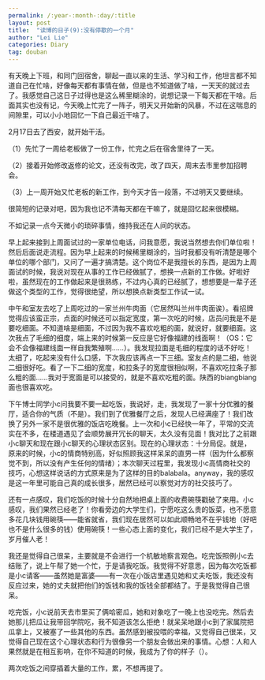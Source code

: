 ```yaml
---
permalink: /:year-:month-:day/:title
layout: post
title:  "读博的日子(9):没有停歇的一个月"
author: "Lei Lie"
categories: Diary
tag: douban
---
```


有天晚上下班，和同门回宿舍，聊起一直以来的生活、学习和工作，他坦言都不知道自己在忙啥，好像每天都有事情在做，但是也不知道做了啥，一天天的就过去了。我感觉自己这日子过得也是这么稀里糊涂的，说想记录一下每天都在干啥。后面其实也没有记，今天晚上忙完了一阵子，明天又开始新的风暴，不过在这喘息的间隙里，可以小小地回忆一下自己最近干啥了。

2月17日去了西安，就开始干活。

（1）先忙了一周给老板做了一份工作，忙完之后在宿舍里待了一天。

（2）接着开始修改返修的论文，还没有改完，改了四天，周末去市里参加招聘会。

（3）上一周开始又忙老板的新工作，到今天才告一段落，不过明天又要继续。

很简短的记录对吧，因为我也记不清每天都在干嘛了，就是回忆起来很模糊。

不如记录一点今天微小的琐碎事情，维持我还在人间的状态。

早上起来接到上周面试过的一家单位电话，问我意愿，我说当然想去你们单位啦！然后后面说走流程。因为早上起来的时候稀里糊涂的，当时我都没有听清楚是哪个单位的哪个部门，又问了一遍才搞清楚。这个岗位不是我擅长的东西，是因为上周面试的时候，我说对现在从事的工作已经做腻了，想换一点新的工作做。好啦好啦，虽然现在的工作做起来是很熟练，不过内心真的已经腻了，想想要是一辈子还做这个类型的工作，觉得很绝望，所以想换点新类型工作试一试。

中午和室友去吃了上周吃过的一家兰州牛肉面（它居然叫兰州牛肉面诶）。看招牌觉得应该蛮正宗，点面的时候还可以指定宽度，第一次吃的时候，店员问我是不是要吃细面。不知道啥是细面，不过因为我不喜欢吃粗的面，就说好，就要细面。这次我点了毛细的细度，端上来的时候第一反应是它好像福建的线面啊！（OS：它会不会像福建线面一样自我繁殖啊……）。我发现拉面是毛细的程度的话不好吃！太细了，吃起来没有什么口感，下次我应该再点一下三细。室友点的是二细，他说二细很好吃。看了一下二细的宽度，和拉条子的宽度很相似啊，不喜欢吃拉条子那么粗的面……我对于宽面是可以接受的，就是不喜欢吃粗的面。陕西的biangbiang面也很喜欢吃。

下午博士同学小c问我要不要一起吃饭，我说好，走，我发现了一家十分优雅的餐厅，适合你的气质（不是）。我们到了优雅餐厅之后，发现人已经满座了！我们改换了另外一家不是很优雅的饭店吃晚餐。上一次和小c已经快一年了，平常的交流实在不多，在楼道遇见了会顺势展开冗长的聊天，太久没有见面！我对比了之前跟小c聊天和现在跟小c聊天的心理状态区别。现在的心理状态：十分局促。就是，原来的时候，小c的情商特别高，好似照顾我这样呆呆的直男一样（因为什么都察觉不到，所以没有产生任何的情绪）；本次聊天过程里，我发现小c高情商社交的技巧，心想这样说话的方式原来是为了这样的目的balabala。anyway，我的感叹是这一年里可能自己真的成长很多，居然已经可以察觉对方的社交技巧了。

还有一点感叹，我们吃饭的时候十分自然地把桌上面的收费碗筷戳破了来用。小c感叹，我们果然已经老了！你看旁边的大学生们，宁愿吃这么贵的饭菜，也不愿意多花几块钱用碗筷——能省就省，我们现在居然可以如此顺畅地不在乎钱地（好吧也不是什么很多的钱）使用碗筷！一些心态上面的变化，我们已经不是大学生了，岁月催人老！

我还是觉得自己很呆，主要就是不会进行一个机敏地察言观色。吃完饭照例小c去结账了，说上午帮了她一个忙，于是请我吃饭。我觉得不好意思，因为每次吃饭都是小c请客——虽然她是富婆——有一次在小饭店里遇见她和丈夫吃饭，我还没有反应过来，她的丈夫就把他们的饭钱和我的饭钱全部都结了。于是我觉得自己很呆。

吃完饭，小c说前天去市里买了俩哈密瓜，她和对象吃了一晚上也没吃完。然后去她那儿把瓜让我带回学院吃，我不知道该怎么拒绝！就呆呆地跟小c到了家属院把瓜拿上，又被塞了一些其他的东西。虽然感到被投喂的幸福，又觉得自己很呆，又觉得自己现在这个心理状态和行为很像另一个朋友会做出来的事情。心想：人和人果然就是在相互影响，在你不知道的时候，我成为了你的样子（）。

两次吃饭之间穿插着大量的工作，累，不想再提了。